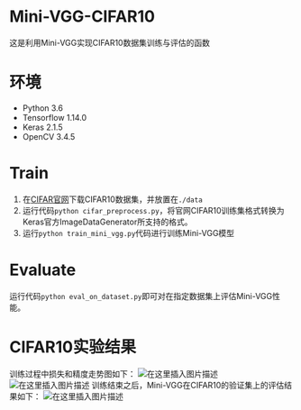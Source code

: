 # Mini-VGG-CIFAR10
这是利用Mini-VGG实现CIFAR10数据集训练与评估的函数

# 环境

 - Python 3.6
 - Tensorflow 1.14.0
 - Keras 2.1.5
 - OpenCV 3.4.5

# Train

 1. 在[CIFAR官网](http://www.cs.toronto.edu/~kriz/cifar.html)下载CIFAR10数据集，并放置在`./data`
 2. 运行代码`python cifar_preprocess.py`，将官网CIFAR10训练集格式转换为Keras官方ImageDataGenerator所支持的格式。
 3. 运行`python train_mini_vgg.py`代码进行训练Mini-VGG模型

# Evaluate
运行代码`python eval_on_dataset.py`即可对在指定数据集上评估Mini-VGG性能。

# CIFAR10实验结果
训练过程中损失和精度走势图如下：
![在这里插入图片描述](https://img-blog.csdnimg.cn/202005311624413.png?x-oss-process=image/watermark,type_ZmFuZ3poZW5naGVpdGk,shadow_10,text_aHR0cHM6Ly9ibG9nLmNzZG4ubmV0L3FxXzMwMDkxOTQ1,size_16,color_FFFFFF,t_70#pic_center)
![在这里插入图片描述](https://img-blog.csdnimg.cn/202005311624414.png?x-oss-process=image/watermark,type_ZmFuZ3poZW5naGVpdGk,shadow_10,text_aHR0cHM6Ly9ibG9nLmNzZG4ubmV0L3FxXzMwMDkxOTQ1,size_16,color_FFFFFF,t_70#pic_center)
训练结束之后，Mini-VGG在CIFAR10的验证集上的评估结果如下：
![在这里插入图片描述](https://img-blog.csdnimg.cn/20200531162604295.png?x-oss-process=image/watermark,type_ZmFuZ3poZW5naGVpdGk,shadow_10,text_aHR0cHM6Ly9ibG9nLmNzZG4ubmV0L3FxXzMwMDkxOTQ1,size_16,color_FFFFFF,t_70#pic_center)
